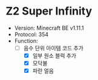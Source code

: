 # Z2 Super Infinity

- Version: Minecraft BE v1.11.1
- Protocol: 354
- Function:
   - [ ] 음수 단위 아이템 코드 추가
      - [x] 일부 원소 블럭 추가
      - [x] 모닥불
      - [x] 파란 얼음

